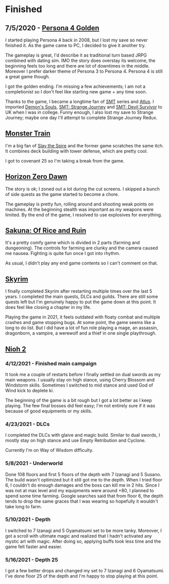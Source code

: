 # Finished

## 7/5/2020 - [Persona 4 Golden](https://store.steampowered.com/app/1113000/Persona_4_Golden/)

I started playing Persona 4 back in 2008, but I lost my save so never finished it. 
As the game came to PC, I decided to give it another try.

The gameplay is great, I'd describe it as traditional turn based JRPG combined with dating sim.
IMO the story does overstay its welcome, the beginning feels too long and there are lot of downtimes in the middle.
Moreover I prefer darker theme of Persona 3 to Persona 4.
Persona 4 is still a great game though.

I got the golden ending.
I'm missing a few achievements; I am not a completionist so I don't feel like starting new game + any time soon.

Thanks to the game, I became a longtime fan of [SMT](https://en.wikipedia.org/wiki/Shin_Megami_Tensei) series and [Atlus](https://en.wikipedia.org/wiki/Atlus). I imported [Demon's Souls](https://en.wikipedia.org/wiki/Demon%27s_Souls), [SMT: Strange Journey](https://en.wikipedia.org/wiki/Shin_Megami_Tensei:_Strange_Journey) and [SMT: Devil Survivor](https://en.wikipedia.org/wiki/Shin_Megami_Tensei:_Devil_Survivor) to UK when I was in college. Funny enough, I also lost my save to Strange Journey; maybe one day I'll attempt to complete Strange Journey Redux.

## [Monster Train](https://store.steampowered.com/app/1102190/Monster_Train/)

I'm a big fan of [Slay the Spire](https://store.steampowered.com/app/646570/Slay_the_Spire/) and the former game scratches the same itch. 
It combines deck building with tower defense, which are pretty cool.

I got to covenant 25 so I'm taking a break from the game.

## [Horizon Zero Dawn](https://store.steampowered.com/app/1151640/Horizon_Zero_Dawn_Complete_Edition/)

The story is ok; I zoned out a lot during the cut screens.
I skipped a bunch of side quests as the game started to become a chore.

The gameplay is pretty fun, rolling around and shooting weak points on machines.
At the beginning stealth was important as my weapons were limited.
By the end of the game, I resolved to use explosives for everything.

## [Sakuna: Of Rice and Ruin](https://store.steampowered.com/app/1356670/Sakuna_Of_Rice_and_Ruin/)

It's a pretty comfy game which is divided in 2 parts (farming and dungeoning). 
The controls for farming are clunky and the camera caused me nausea. 
Fighting is quite fun once I got into rhythm.

As usual, I didn't play any end game contents so I can't comment on that.
 
## [Skyrim](https://store.steampowered.com/app/489830/The_Elder_Scrolls_V_Skyrim_Special_Edition/)

I finally completed Skyrim after restarting multiple times over the last 5 years. 
I completed the main quests, DLCs and guilds.
There are still some quests left but I'm genuinely happy to put the game down at this point.
It does feel like closing a chapter in my life.

Playing the game in 2021, it feels outdated with floaty combat and multiple crashes and game stopping bugs.
At some point, the game seems like a long to do list.
But I did have a lot of fun role playing a mage, an assassin, dragonborn, a vampire, a werewolf and a thief in one single playthrough.

## [Nioh 2](https://store.steampowered.com/app/1325200/Nioh_2__The_Complete_Edition/)

### 4/12/2021 - Finished main campaign

It took me a couple of restarts before I finally settled on dual swords as my main weapons.
I usually stay on high stance, using Cherry Blossom and Windstorm skills.
Sometimes I switched to mid stance and used God of Wind kick to deplete ki.

The beginning of the game is a bit rough but I got a lot better as I keep playing.
The few final bosses did feel easy; I'm not entirely sure if it was because of good equipments or my skills.

### 4/23/2021 - DLCs

I completed the DLCs with glaive and magic build.
Similar to dual swords, I mostly stay on high stance and use Empty Retribution and Cyclone.

Currently I'm on Way of Wisdom difficulty.

### 5/8/2021 - Underworld

Done 108 floors and first 5 floors of the depth with 7 Izanagi and 5 Susano.
The build wasn't optimized but it still got me to the depth.
When I tried floor 6, I couldn't do enough damages and the boss can kill me in 2 hits.
Since I was not at max level and my equipments were around +80, I planned to spend some time farming.
Google searches said that from floor 6, the depth tends to drop the same graces that I was wearing so hopefully it wouldn't take long to farm.

### 5/10/2021 - Depth

I switched to 7 Izanagi and 5 Oyamatsumi set to be more tanky.
Moreover, I got a scroll with ultimate magic and realized that I hadn't activated any mystic art with magic.
After doing so, applying buffs took less time and the game felt faster and easier.

### 5/16/2021 - Depth 25

I got a few better drops and changed my set to 7 Izanagi and 6 Oyamatsumi.
I've done floor 25 of the depth and I'm happy to stop playing at this point.
